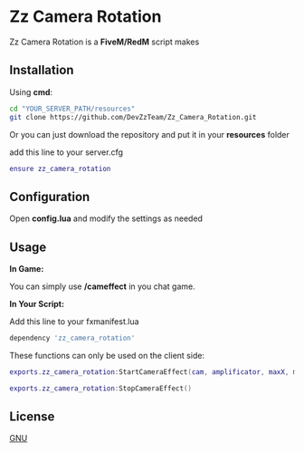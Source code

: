 # Zz Camera Rotation

Zz Camera Rotation is a **FiveM/RedM** script makes

## Installation

Using **cmd**:
```bash
cd "YOUR_SERVER_PATH/resources"
git clone https://github.com/DevZzTeam/Zz_Camera_Rotation.git
```
Or you can just download the repository and put it in your **resources** folder

add this line to your server.cfg
```lua
ensure zz_camera_rotation
```

## Configuration
Open **config.lua** and modify the settings as needed

## Usage
**In Game:**

You can simply use **/cameffect** in you chat game.

**In Your Script:**

Add this line to your fxmanifest.lua
```lua
dependency 'zz_camera_rotation'
```

These functions can only be used on the client side:
```lua
exports.zz_camera_rotation:StartCameraEffect(cam, amplificator, maxX, maxY, useNuiFocus, disableAllControl, exeptControls)

exports.zz_camera_rotation:StopCameraEffect()
```

## License

[GNU](https://choosealicense.com/licenses/gpl-3.0/)
